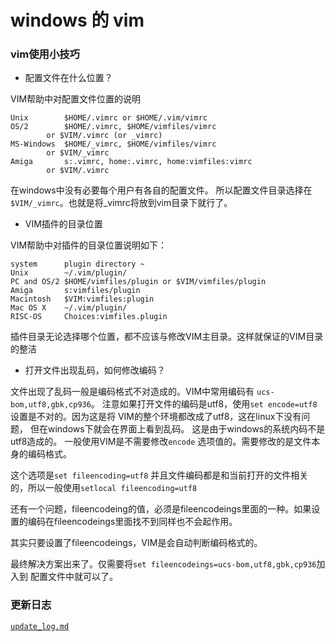 # windows 的 vim

### vim使用小技巧

* 配置文件在什么位置？

VIM帮助中对配置文件位置的说明

    Unix		$HOME/.vimrc or $HOME/.vim/vimrc
    OS/2		$HOME/.vimrc, $HOME/vimfiles/vimrc
            or $VIM/.vimrc (or _vimrc)
    MS-Windows	$HOME/_vimrc, $HOME/vimfiles/vimrc
            or $VIM/_vimrc
    Amiga		s:.vimrc, home:.vimrc, home:vimfiles:vimrc
            or $VIM/.vimrc

在windows中没有必要每个用户有各自的配置文件。
所以配置文件目录选择在`$VIM/_vimrc`。也就是将_vimrc将放到vim目录下就行了。



* VIM插件的目录位置

VIM帮助中对插件的目录位置说明如下：

    system		plugin directory ~
    Unix		~/.vim/plugin/
    PC and OS/2	$HOME/vimfiles/plugin or $VIM/vimfiles/plugin
    Amiga		s:vimfiles/plugin
    Macintosh	$VIM:vimfiles:plugin
    Mac OS X	~/.vim/plugin/
    RISC-OS		Choices:vimfiles.plugin

插件目录无论选择哪个位置，都不应该与修改VIM主目录。这样就保证的VIM目录的整洁


* 打开文件出现乱码，如何修改编码？

文件出现了乱码一般是编码格式不对造成的。VIM中常用编码有
`ucs-bom,utf8,gbk,cp936`。
注意如果打开文件的编码是utf8，使用`set encode=utf8`设置是不对的。因为这是将
VIM的整个环境都改成了utf8，这在linux下没有问题， 但在windows下就会在界面上看到乱码。
这是由于windows的系统内码不是utf8造成的。
一般使用VIM是不需要修改`encode` 选项值的。需要修改的是文件本身的编码格式。

这个选项是`set fileencoding=utf8` 
并且文件编码都是和当前打开的文件相关的，所以一般使用`setlocal fileencoding=utf8`

还有一个问题，fileencodeing的值，必须是fileencodeings里面的一种。如果设置的编码在fileencodeings里面找不到同样也不会起作用。

其实只要设置了fileencodeings，VIM是会自动判断编码格式的。

最终解决方案出来了。仅需要将`set fileencodeings=ucs-bom,utf8,gbk,cp936`加入到
配置文件中就可以了。

### 更新日志

[`update_log.md`](update_log.md)
